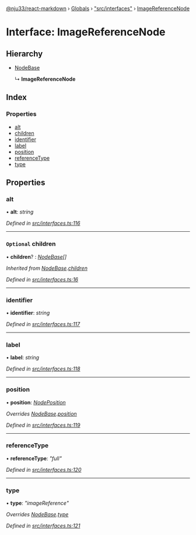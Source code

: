 [@nju33/react-markdown](../README.md) › [Globals](../globals.md) › ["src/interfaces"](../modules/_src_interfaces_.md) › [ImageReferenceNode](_src_interfaces_.imagereferencenode.md)

# Interface: ImageReferenceNode

## Hierarchy

* [NodeBase](_src_interfaces_.nodebase.md)

  ↳ **ImageReferenceNode**

## Index

### Properties

* [alt](_src_interfaces_.imagereferencenode.md#alt)
* [children](_src_interfaces_.imagereferencenode.md#optional-children)
* [identifier](_src_interfaces_.imagereferencenode.md#identifier)
* [label](_src_interfaces_.imagereferencenode.md#label)
* [position](_src_interfaces_.imagereferencenode.md#position)
* [referenceType](_src_interfaces_.imagereferencenode.md#referencetype)
* [type](_src_interfaces_.imagereferencenode.md#type)

## Properties

###  alt

• **alt**: *string*

*Defined in [src/interfaces.ts:116](https://github.com/nju33/react-markdown/blob/7fe748e/src/interfaces.ts#L116)*

___

### `Optional` children

• **children**? : *[NodeBase](_src_interfaces_.nodebase.md)[]*

*Inherited from [NodeBase](_src_interfaces_.nodebase.md).[children](_src_interfaces_.nodebase.md#optional-children)*

*Defined in [src/interfaces.ts:16](https://github.com/nju33/react-markdown/blob/7fe748e/src/interfaces.ts#L16)*

___

###  identifier

• **identifier**: *string*

*Defined in [src/interfaces.ts:117](https://github.com/nju33/react-markdown/blob/7fe748e/src/interfaces.ts#L117)*

___

###  label

• **label**: *string*

*Defined in [src/interfaces.ts:118](https://github.com/nju33/react-markdown/blob/7fe748e/src/interfaces.ts#L118)*

___

###  position

• **position**: *[NodePosition](_src_interfaces_.nodeposition.md)*

*Overrides [NodeBase](_src_interfaces_.nodebase.md).[position](_src_interfaces_.nodebase.md#position)*

*Defined in [src/interfaces.ts:119](https://github.com/nju33/react-markdown/blob/7fe748e/src/interfaces.ts#L119)*

___

###  referenceType

• **referenceType**: *"full"*

*Defined in [src/interfaces.ts:120](https://github.com/nju33/react-markdown/blob/7fe748e/src/interfaces.ts#L120)*

___

###  type

• **type**: *"imageReference"*

*Overrides [NodeBase](_src_interfaces_.nodebase.md).[type](_src_interfaces_.nodebase.md#type)*

*Defined in [src/interfaces.ts:121](https://github.com/nju33/react-markdown/blob/7fe748e/src/interfaces.ts#L121)*
